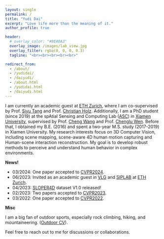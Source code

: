 ```yaml
---
layout: single
permalink: /
title: "Yudi Dai"
excerpt: "Love life more than the meaning of it."
author_profile: true

header:
  # overlay_color: "#9EA0A3"
  overlay_image: /images/lab_view.jpg
  overlay_filter: rgba(0, 0, 0, 0.3)
  tagline: "<br><br><br><br><br>"

redirect_from: 
  - /about/
  - /yudidai/
  - /daiyudi/
  - /about.html
  - /yudidai.html
  - /daiyudi.html
---
```


I am currently an academic guest at [ETH Zurich](https://ethz.ch/en.html), where I am co-supervised by Prof. [Siyu Tang](https://vlg.inf.ethz.ch/team/Prof-Dr-Siyu-Tang.html) and Prof. [Christian Holz](https://www.christianholz.net/). Additionally, I am a PhD student (since 2019) at the spAtial Sensing and Computing Lab ([ASC](https://asc.xmu.edu.cn/)) in [Xiamen University](https://en.xmu.edu.cn/), supervised by Prof. [Cheng Wang](http://www.cwang93.net/index_en.htm) and Prof. [Chenglu Wen](https://asc.xmu.edu.cn/t/wenchenglu). Before that, I obtained my B.E. (2016) and spent a two-year M.S. study (2017-2019) in Xiamen University. 
My research interests focus on 3D Computer Vision, including scene mapping, scene-aware 4D human motion capturing and Human-scene interaction reconstruction. 
My goal is to develop robust methods to perceive and understand human behavior in complex environments.

**News!**
- 03/2024: One paper accepted to [CVPR2024](https://cvpr.thecvf.com/).
- 06/2023: Invited as an academic guest in [VLG](https://vlg.inf.ethz.ch/) and [SIPLAB](https://siplab.org/) at [ETH Zurich](https://ethz.ch/en.html).
- 04/2023: [SLOPER4D](http://www.lidarhumanmotion.net/sloper4d/) dataset V1.0 released!
- 02/2023: Two papers accepted to [CVPR2023](https://cvpr2023.thecvf.com/).
- 03/2022: One paper accepted to [CVPR2022](https://cvpr2022.thecvf.com/).
 
**Misc**

I am a big fan of outdoor sports, especially rock climbing, hiking, and mountaineering. ([Outdoor CV](/outdoor)).

Feel free to reach out to me for discussions or collaborations.


<!-- ## Selected Publications

**Yudi Dai**, Yitai Lin, Chenglu Wen\*, Siqi Shen, Lan Xu, Jingyi Yu, Yuexin Ma, Cheng Wang. "HSC4D: Human-centered 4D Scene Capture in Large-scale Indoor-outdoor Space Using Wearable IMUs and LiDAR". *Accepted to CVPR 2022*

**Yudi Dai**, Chenglu Wen\*, Hai Wu, Yulan Guo, Longbiao Chen and Cheng Wang. “Indoor 3D Human Trajectory Reconstruction Using Surveillance Camera Videos and Point Clouds.” *IEEE Transactions on Circuits and Systems for Video Technology* (2021).

Cheng Wang\*, **Yudi Dai**, Naser El-Sheimy, Chenglu Wen, Guenther Retscher, Zhizhong Kang and Andrea Maria Lingua. “ISPRS BENCHMARK ON MULTISENSORY INDOOR MAPPING AND POSITIONING.”  *ISPRS Annals of Photogrammetry, Remote Sensing & Spatial Information Sciences* 5, no. 5 (2020).

Chenglu Wen\*, **Yudi Dai**, Yan Xia, Yuhan Lian, Jinbin Tan, Cheng Wang, and Jonathan Li. "Toward efficient 3-d colored mapping in GPS-/GNSS-denied environments." *IEEE Geoscience and Remote Sensing Letters* 17, no. 1 (2019): 147-151. -->

<!-- <script type="text/javascript" src="//rf.revolvermaps.com/0/0/8.js?i=5xqjws4jj9m&amp;m=2&amp;c=ff0000&amp;cr1=ffffff&amp;f=arial&amp;l=33" async="async"></script> -->

<script type="text/javascript" src="//rf.revolvermaps.com/0/0/3.js?i=5xqjws4jj9m&amp;b=5&amp;s=0&amp;m=1&amp;cl=ffffff&amp;co=010020&amp;cd=aa0000&amp;v0=60&amp;v1=60&amp;r=1" async="async"></script>

<!-- <script type="text/javascript" src="//rf.revolvermaps.com/0/0/9.js?i=5xqjws4jj9m" async="async"></script> -->

<!-- This is the front page of a website that is powered by the [academicpages template](https://github.com/academicpages/academicpages.github.io) and hosted on GitHub pages. [GitHub pages](https://pages.github.com) is a free service in which websites are built and hosted from code and data stored in a GitHub repository, automatically updating when a new commit is made to the respository. This template was forked from the [Minimal Mistakes Jekyll Theme](https://mmistakes.github.io/minimal-mistakes/) created by Michael Rose, and then extended to support the kinds of content that academics have: publications, talks, teaching, a portfolio, blog posts, and a dynamically-generated CV. You can fork [this repository](https://github.com/academicpages/academicpages.github.io) right now, modify the configuration and markdown files, add your own PDFs and other content, and have your own site for free, with no ads! An older version of this template powers my own personal website at [stuartgeiger.com](http://stuartgeiger.com), which uses [this Github repository](https://github.com/staeiou/staeiou.github.io). -->

<!-- A data-driven personal website -->
<!-- ====== -->
<!-- Like many other Jekyll-based GitHub Pages templates, academicpages makes you separate the website's content from its form. The content & metadata of your website are in structured markdown files, while various other files constitute the theme, specifying how to transform that content & metadata into HTML pages. You keep these various markdown (.md), YAML (.yml), HTML, and CSS files in a public GitHub repository. Each time you commit and push an update to the repository, the [GitHub pages](https://pages.github.com/) service creates static HTML pages based on these files, which are hosted on GitHub's servers free of charge. -->

<!-- Many of the features of dynamic content management systems (like Wordpress) can be achieved in this fashion, using a fraction of the computational resources and with far less vulnerability to hacking and DDoSing. You can also modify the theme to your heart's content without touching the content of your site. If you get to a point where you've broken something in Jekyll/HTML/CSS beyond repair, your markdown files describing your talks, publications, etc. are safe. You can rollback the changes or even delete the repository and start over -- just be sure to save the markdown files! Finally, you can also write scripts that process the structured data on the site, such as [this one](https://github.com/academicpages/academicpages.github.io/blob/master/talkmap.ipynb) that analyzes metadata in pages about talks to display [a map of every location you've given a talk](https://academicpages.github.io/talkmap.html). -->

<!-- Getting started -->
<!-- ====== -->
<!-- 1. Register a GitHub account if you don't have one and confirm your e-mail (required!) -->
<!-- 2. Fork [this repository](https://github.com/academicpages/academicpages.github.io) by clicking the "fork" button in the top right.  -->
<!-- 3. Go to the repository's settings (rightmost item in the tabs that start with "Code", should be below "Unwatch"). Rename the repository "[your GitHub username].github.io", which will also be your website's URL. -->
<!-- 4. Set site-wide configuration and create content & metadata (see below -- also see [this set of diffs](http://archive.is/3TPas) showing what files were changed to set up [an example site](https://getorg-testacct.github.io) for a user with the username "getorg-testacct") -->
<!-- 5. Upload any files (like PDFs, .zip files, etc.) to the files/ directory. They will appear at https://[your GitHub username].github.io/files/example.pdf.   -->
<!-- 6. Check status by going to the repository settings, in the "GitHub pages" section -->

<!-- Site-wide configuration
------
The main configuration file for the site is in the base directory in [_config.yml](https://github.com/academicpages/academicpages.github.io/blob/master/_config.yml), which defines the content in the sidebars and other site-wide features. You will need to replace the default variables with ones about yourself and your site's github repository. The configuration file for the top menu is in [_data/navigation.yml](https://github.com/academicpages/academicpages.github.io/blob/master/_data/navigation.yml). For example, if you don't have a portfolio or blog posts, you can remove those items from that navigation.yml file to remove them from the header. 

Create content & metadata
------
For site content, there is one markdown file for each type of content, which are stored in directories like _publications, _talks, _posts, _teaching, or _pages. For example, each talk is a markdown file in the [_talks directory](https://github.com/academicpages/academicpages.github.io/tree/master/_talks). At the top of each markdown file is structured data in YAML about the talk, which the theme will parse to do lots of cool stuff. The same structured data about a talk is used to generate the list of talks on the [Talks page](https://academicpages.github.io/talks), each [individual page](https://academicpages.github.io/talks/2012-03-01-talk-1) for specific talks, the talks section for the [CV page](https://academicpages.github.io/cv), and the [map of places you've given a talk](https://academicpages.github.io/talkmap.html) (if you run this [python file](https://github.com/academicpages/academicpages.github.io/blob/master/talkmap.py) or [Jupyter notebook](https://github.com/academicpages/academicpages.github.io/blob/master/talkmap.ipynb), which creates the HTML for the map based on the contents of the _talks directory).

**Markdown generator**

I have also created [a set of Jupyter notebooks](https://github.com/academicpages/academicpages.github.io/tree/master/markdown_generator
) that converts a CSV containing structured data about talks or presentations into individual markdown files that will be properly formatted for the academicpages template. The sample CSVs in that directory are the ones I used to create my own personal website at stuartgeiger.com. My usual workflow is that I keep a spreadsheet of my publications and talks, then run the code in these notebooks to generate the markdown files, then commit and push them to the GitHub repository.

How to edit your site's GitHub repository
------
Many people use a git client to create files on their local computer and then push them to GitHub's servers. If you are not familiar with git, you can directly edit these configuration and markdown files directly in the github.com interface. Navigate to a file (like [this one](https://github.com/academicpages/academicpages.github.io/blob/master/_talks/2012-03-01-talk-1.md) and click the pencil icon in the top right of the content preview (to the right of the "Raw | Blame | History" buttons). You can delete a file by clicking the trashcan icon to the right of the pencil icon. You can also create new files or upload files by navigating to a directory and clicking the "Create new file" or "Upload files" buttons. 

Example: editing a markdown file for a talk
![Editing a markdown file for a talk](/images/editing-talk.png)

For more info
------
More info about configuring academicpages can be found in [the guide](https://academicpages.github.io/markdown/). The [guides for the Minimal Mistakes theme](https://mmistakes.github.io/minimal-mistakes/docs/configuration/) (which this theme was forked from) might also be helpful. -->
